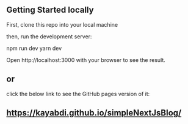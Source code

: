 ## Getting Started locally
First, clone this repo into your local machine

then, run the development server:

npm run dev
yarn dev

Open http://localhost:3000 with your browser to see the result.

## or 
click the below link to see the GitHub pages version of it:

## https://kayabdi.github.io/simpleNextJsBlog/
